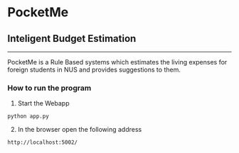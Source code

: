 # PocketMe
## Inteligent Budget Estimation 
---

PocketMe is a Rule Based systems which estimates the living expenses for foreign students in NUS and provides suggestions to them.

### How to run the program

1. Start the Webapp
```
python app.py
```
2. In the browser open the following address
```
http://localhost:5002/
```
